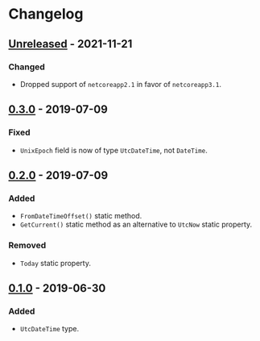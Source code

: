 # Changelog

## [Unreleased] - 2021-11-21
### Changed
- Dropped support of `netcoreapp2.1` in favor of `netcoreapp3.1`.

## [0.3.0] - 2019-07-09
### Fixed
- `UnixEpoch` field is now of type `UtcDateTime`, not `DateTime`.

## [0.2.0] - 2019-07-09
### Added
- `FromDateTimeOffset()` static method.
- `GetCurrent()` static method as an alternative to `UtcNow` static property.
### Removed
- `Today` static property.

## [0.1.0] - 2019-06-30
### Added
- `UtcDateTime` type.

[Unreleased]: https://github.com/qbit86/instantia/compare/instantia-0.3.0...HEAD
[0.3.0]: https://github.com/qbit86/instantia/compare/instantia-0.2.0...instantia-0.3.0
[0.2.0]: https://github.com/qbit86/instantia/compare/instantia-0.1.0...instantia-0.2.0
[0.1.0]: https://github.com/qbit86/instantia/releases/tag/instantia-0.1.0
